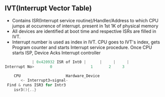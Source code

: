 ## IVT(Interrupt Vector Table)
- Contains ISR(Interrupt service routine)/Handler/Address to which CPU jumps at occurrence of interrupt. present in 1st 1K of physical memory
- All devices are identified at boot time and respective ISRs are filled in IVT.
- Interrupt number is used as index in IVT.  CPU goes to IVT's index, gets Program counter and starts Interrupt service procedure. Once CPU starts ISP, Device Acks Interrupt controller
```c
            | 0x420932 ISR of Int0 |      |     |     |
Interrupt No>       0                 1       2     3

    CPU                    Hardware_Device
       <- Interrupt3=signal-
 Find & runs ISR3 for Intr3
    isr3(){..}
```
